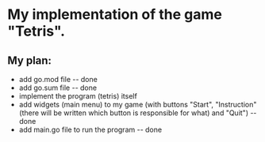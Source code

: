 # My implementation of the game "Tetris".

## My plan:

- add go.mod file -- done
- add go.sum file -- done
- implement the program (tetris) itself
- add widgets (main menu) to my game (with buttons "Start", "Instruction" (there will be written which button is responsible for what) and "Quit") -- done
- add main.go file to run the program -- done
